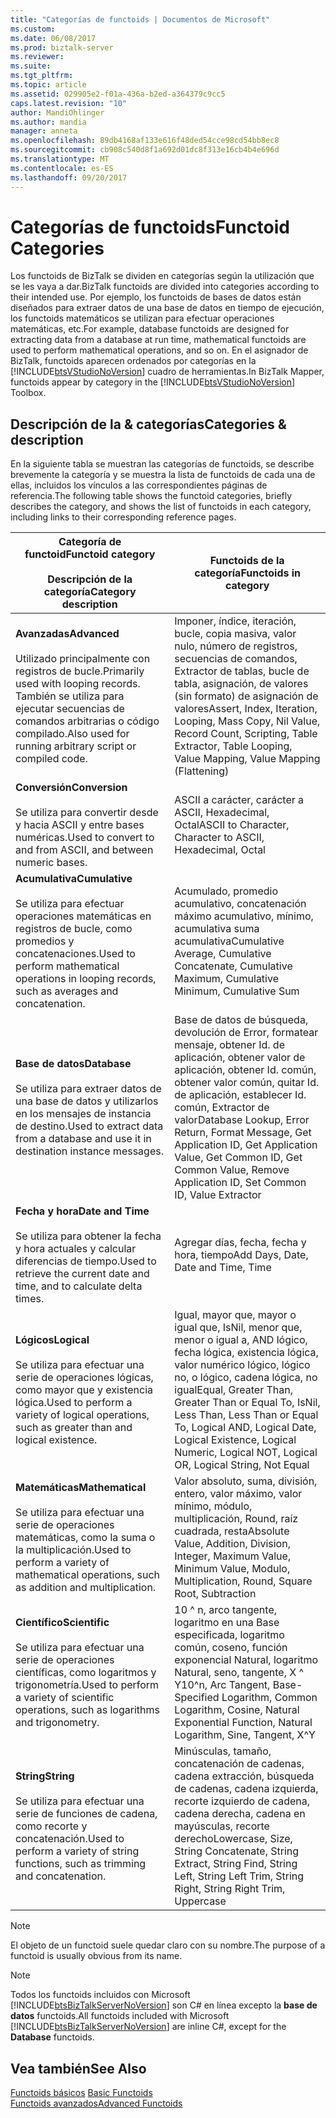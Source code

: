 ```yaml
---
title: "Categorías de functoids | Documentos de Microsoft"
ms.custom: 
ms.date: 06/08/2017
ms.prod: biztalk-server
ms.reviewer: 
ms.suite: 
ms.tgt_pltfrm: 
ms.topic: article
ms.assetid: 029905e2-f01a-436a-b2ed-a364379c9cc5
caps.latest.revision: "10"
author: MandiOhlinger
ms.author: mandia
manager: anneta
ms.openlocfilehash: 89db4168af133e616f48ded54cce98cd54bb8ec8
ms.sourcegitcommit: cb908c540d8f1a692d01dc8f313e16cb4b4e696d
ms.translationtype: MT
ms.contentlocale: es-ES
ms.lasthandoff: 09/20/2017
---
```

# <a name="functoid-categories"></a><span data-ttu-id="3b2dd-102">Categorías de functoids</span><span class="sxs-lookup"><span data-stu-id="3b2dd-102">Functoid Categories</span></span>
<span data-ttu-id="3b2dd-103">Los functoids de BizTalk se dividen en categorías según la utilización que se les vaya a dar.</span><span class="sxs-lookup"><span data-stu-id="3b2dd-103">BizTalk functoids are divided into categories according to their intended use.</span></span> <span data-ttu-id="3b2dd-104">Por ejemplo, los functoids de bases de datos están diseñados para extraer datos de una base de datos en tiempo de ejecución, los functoids matemáticos se utilizan para efectuar operaciones matemáticas, etc.</span><span class="sxs-lookup"><span data-stu-id="3b2dd-104">For example, database functoids are designed for extracting data from a database at run time, mathematical functoids are used to perform mathematical operations, and so on.</span></span> <span data-ttu-id="3b2dd-105">En el asignador de BizTalk, functoids aparecen ordenados por categorías en la [!INCLUDE[btsVStudioNoVersion](../includes/btsvstudionoversion-md.md)] cuadro de herramientas.</span><span class="sxs-lookup"><span data-stu-id="3b2dd-105">In BizTalk Mapper, functoids appear by category in the [!INCLUDE[btsVStudioNoVersion](../includes/btsvstudionoversion-md.md)] Toolbox.</span></span> 

## <a name="categories--description"></a><span data-ttu-id="3b2dd-106">Descripción de la & categorías</span><span class="sxs-lookup"><span data-stu-id="3b2dd-106">Categories & description</span></span>
<span data-ttu-id="3b2dd-107">En la siguiente tabla se muestran las categorías de functoids, se describe brevemente la categoría y se muestra la lista de functoids de cada una de ellas, incluidos los vínculos a las correspondientes páginas de referencia.</span><span class="sxs-lookup"><span data-stu-id="3b2dd-107">The following table shows the functoid categories, briefly describes the category, and shows the list of functoids in each category, including links to their corresponding reference pages.</span></span>  
  
|<span data-ttu-id="3b2dd-108">Categoría de functoid</span><span class="sxs-lookup"><span data-stu-id="3b2dd-108">Functoid category</span></span> <br/><br/> <span data-ttu-id="3b2dd-109">Descripción de la categoría</span><span class="sxs-lookup"><span data-stu-id="3b2dd-109">Category description</span></span>|<span data-ttu-id="3b2dd-110">Functoids de la categoría</span><span class="sxs-lookup"><span data-stu-id="3b2dd-110">Functoids in category</span></span>|  
|---|---|  
|<span data-ttu-id="3b2dd-111">**Avanzadas**</span><span class="sxs-lookup"><span data-stu-id="3b2dd-111">**Advanced**</span></span> <br /><br /> <span data-ttu-id="3b2dd-112">Utilizado principalmente con registros de bucle.</span><span class="sxs-lookup"><span data-stu-id="3b2dd-112">Primarily used with looping records.</span></span> <span data-ttu-id="3b2dd-113">También se utiliza para ejecutar secuencias de comandos arbitrarias o código compilado.</span><span class="sxs-lookup"><span data-stu-id="3b2dd-113">Also used for running arbitrary script or compiled code.</span></span>|<span data-ttu-id="3b2dd-114">Imponer, índice, iteración, bucle, copia masiva, valor nulo, número de registros, secuencias de comandos, Extractor de tablas, bucle de tabla, asignación, de valores (sin formato) de asignación de valores</span><span class="sxs-lookup"><span data-stu-id="3b2dd-114">Assert, Index, Iteration, Looping, Mass Copy, Nil Value, Record Count, Scripting, Table Extractor, Table Looping, Value Mapping, Value Mapping (Flattening)</span></span>|  
|<span data-ttu-id="3b2dd-115">**Conversión**</span><span class="sxs-lookup"><span data-stu-id="3b2dd-115">**Conversion**</span></span> <br /><br /> <span data-ttu-id="3b2dd-116">Se utiliza para convertir desde y hacia ASCII y entre bases numéricas.</span><span class="sxs-lookup"><span data-stu-id="3b2dd-116">Used to convert to and from ASCII, and between numeric bases.</span></span>|<span data-ttu-id="3b2dd-117">ASCII a carácter, carácter a ASCII, Hexadecimal, Octal</span><span class="sxs-lookup"><span data-stu-id="3b2dd-117">ASCII to Character, Character to ASCII, Hexadecimal, Octal</span></span>|  
|<span data-ttu-id="3b2dd-118">**Acumulativa**</span><span class="sxs-lookup"><span data-stu-id="3b2dd-118">**Cumulative**</span></span> <br /><br /> <span data-ttu-id="3b2dd-119">Se utiliza para efectuar operaciones matemáticas en registros de bucle, como promedios y concatenaciones.</span><span class="sxs-lookup"><span data-stu-id="3b2dd-119">Used to perform mathematical operations in looping records, such as averages and concatenation.</span></span>|<span data-ttu-id="3b2dd-120">Acumulado, promedio acumulativo, concatenación máximo acumulativo, mínimo, acumulativa suma acumulativa</span><span class="sxs-lookup"><span data-stu-id="3b2dd-120">Cumulative Average, Cumulative Concatenate,  Cumulative Maximum, Cumulative Minimum, Cumulative Sum</span></span>|  
|<span data-ttu-id="3b2dd-121">**Base de datos**</span><span class="sxs-lookup"><span data-stu-id="3b2dd-121">**Database**</span></span> <br /><br /> <span data-ttu-id="3b2dd-122">Se utiliza para extraer datos de una base de datos y utilizarlos en los mensajes de instancia de destino.</span><span class="sxs-lookup"><span data-stu-id="3b2dd-122">Used to extract data from a database and use it in destination instance messages.</span></span>|<span data-ttu-id="3b2dd-123">Base de datos de búsqueda, devolución de Error, formatear mensaje, obtener Id. de aplicación, obtener valor de aplicación, obtener Id. común, obtener valor común, quitar Id. de aplicación, establecer Id. común, Extractor de valor</span><span class="sxs-lookup"><span data-stu-id="3b2dd-123">Database Lookup, Error Return, Format Message, Get Application ID, Get Application Value, Get Common ID, Get Common Value, Remove Application ID, Set Common ID, Value Extractor</span></span>|  
|<span data-ttu-id="3b2dd-124">**Fecha y hora**</span><span class="sxs-lookup"><span data-stu-id="3b2dd-124">**Date and Time**</span></span> <br /><br /> <span data-ttu-id="3b2dd-125">Se utiliza para obtener la fecha y hora actuales y calcular diferencias de tiempo.</span><span class="sxs-lookup"><span data-stu-id="3b2dd-125">Used to retrieve the current date and time, and to calculate delta times.</span></span>|<span data-ttu-id="3b2dd-126">Agregar días, fecha, fecha y hora, tiempo</span><span class="sxs-lookup"><span data-stu-id="3b2dd-126">Add Days, Date, Date and Time, Time</span></span>|  
|<span data-ttu-id="3b2dd-127">**Lógicos**</span><span class="sxs-lookup"><span data-stu-id="3b2dd-127">**Logical**</span></span> <br /><br /> <span data-ttu-id="3b2dd-128">Se utiliza para efectuar una serie de operaciones lógicas, como mayor que y existencia lógica.</span><span class="sxs-lookup"><span data-stu-id="3b2dd-128">Used to perform a variety of logical operations, such as greater than and logical existence.</span></span>|<span data-ttu-id="3b2dd-129">Igual, mayor que, mayor o igual que, IsNil, menor que, menor o igual a, AND lógico, fecha lógica, existencia lógica, valor numérico lógico, lógico no, o lógico, cadena lógica, no igual</span><span class="sxs-lookup"><span data-stu-id="3b2dd-129">Equal, Greater Than, Greater Than or Equal To, IsNil, Less Than, Less Than or Equal To, Logical AND, Logical Date, Logical Existence, Logical Numeric, Logical NOT, Logical OR, Logical String, Not Equal</span></span>|  
|<span data-ttu-id="3b2dd-130">**Matemáticas**</span><span class="sxs-lookup"><span data-stu-id="3b2dd-130">**Mathematical**</span></span> <br /><br /> <span data-ttu-id="3b2dd-131">Se utiliza para efectuar una serie de operaciones matemáticas, como la suma o la multiplicación.</span><span class="sxs-lookup"><span data-stu-id="3b2dd-131">Used to perform a variety of mathematical operations, such as addition and multiplication.</span></span>|<span data-ttu-id="3b2dd-132">Valor absoluto, suma, división, entero, valor máximo, valor mínimo, módulo, multiplicación, Round, raíz cuadrada, resta</span><span class="sxs-lookup"><span data-stu-id="3b2dd-132">Absolute Value, Addition, Division, Integer, Maximum Value, Minimum Value, Modulo, Multiplication, Round, Square Root, Subtraction</span></span>|  
|<span data-ttu-id="3b2dd-133">**Científico**</span><span class="sxs-lookup"><span data-stu-id="3b2dd-133">**Scientific**</span></span> <br /><br /> <span data-ttu-id="3b2dd-134">Se utiliza para efectuar una serie de operaciones científicas, como logaritmos y trigonometría.</span><span class="sxs-lookup"><span data-stu-id="3b2dd-134">Used to perform a variety of scientific operations, such as logarithms and trigonometry.</span></span>|<span data-ttu-id="3b2dd-135">10 ^ n, arco tangente, logaritmo en una Base especificada, logaritmo común, coseno, función exponencial Natural, logaritmo Natural, seno, tangente, X ^ Y</span><span class="sxs-lookup"><span data-stu-id="3b2dd-135">10^n, Arc Tangent, Base-Specified Logarithm, Common Logarithm, Cosine, Natural Exponential Function, Natural Logarithm, Sine, Tangent, X^Y</span></span>|  
|<span data-ttu-id="3b2dd-136">**String**</span><span class="sxs-lookup"><span data-stu-id="3b2dd-136">**String**</span></span> <br /><br /> <span data-ttu-id="3b2dd-137">Se utiliza para efectuar una serie de funciones de cadena, como recorte y concatenación.</span><span class="sxs-lookup"><span data-stu-id="3b2dd-137">Used to perform a variety of string functions, such as trimming and concatenation.</span></span>|<span data-ttu-id="3b2dd-138">Minúsculas, tamaño, concatenación de cadenas, cadena extracción, búsqueda de cadenas, cadena izquierda, recorte izquierdo de cadena, cadena derecha, cadena en mayúsculas, recorte derecho</span><span class="sxs-lookup"><span data-stu-id="3b2dd-138">Lowercase, Size, String Concatenate, String Extract, String Find, String Left, String Left Trim, String Right, String Right Trim, Uppercase</span></span>|  
  
> [!NOTE]
>  <span data-ttu-id="3b2dd-139">El objeto de un functoid suele quedar claro con su nombre.</span><span class="sxs-lookup"><span data-stu-id="3b2dd-139">The purpose of a functoid is usually obvious from its name.</span></span>  
  
> [!NOTE]
>  <span data-ttu-id="3b2dd-140">Todos los functoids incluidos con Microsoft [!INCLUDE[btsBizTalkServerNoVersion](../includes/btsbiztalkservernoversion-md.md)] son C# en línea excepto la **base de datos** functoids.</span><span class="sxs-lookup"><span data-stu-id="3b2dd-140">All functoids included with Microsoft [!INCLUDE[btsBizTalkServerNoVersion](../includes/btsbiztalkservernoversion-md.md)] are inline C#, except for the **Database** functoids.</span></span>  
  
## <a name="see-also"></a><span data-ttu-id="3b2dd-141">Vea también</span><span class="sxs-lookup"><span data-stu-id="3b2dd-141">See Also</span></span>  
 <span data-ttu-id="3b2dd-142">[Functoids básicos](../core/basic-functoids.md) </span><span class="sxs-lookup"><span data-stu-id="3b2dd-142">[Basic Functoids](../core/basic-functoids.md) </span></span>  
 [<span data-ttu-id="3b2dd-143">Functoids avanzados</span><span class="sxs-lookup"><span data-stu-id="3b2dd-143">Advanced Functoids</span></span>](../core/advanced-functoids.md)